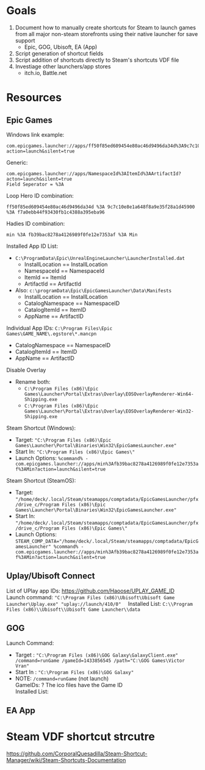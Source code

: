 # Goals
1. Document how to manually create shortcuts for Steam to launch games from all major non-steam storefronts using their native launcher for save support
   - Epic, GOG, Ubisoft, EA (App)
2. Script generation of shortcut fields
3. Script addition of shortcuts directly to Steam's shortcuts VDF file
4. Investiage other launchers/app stores
   - itch.io, Battle.net

# Resources
## Epic Games
Windows link example: 
```
com.epicgames.launcher://apps/ff50f85ed609454e80ac46d9496da34d%3A9c7c10e8e1a648f8a9e35f28a1d45900%3Af7a0ebb44f93430fb1c4388a395eba96?action=launch&silent=true
```
Generic: 
```
com.epicgames.launcher://apps/NamespaceId%3AItemId%3AArtifactId?acton=launch&silent=true
Field Seperator = %3A
```
Loop Hero ID combination: 
```
ff50f85ed609454e80ac46d9496da34d %3A 9c7c10e8e1a648f8a9e35f28a1d45900 %3A f7a0ebb44f93430fb1c4388a395eba96
```
Hadies ID combination:  
```
min %3A fb39bac8278a4126989f0fe12e7353af %3A Min
```
Installed App ID List:
* `C:\ProgramData\Epic\UnrealEngineLauncher\LauncherInstalled.dat`
   * InstallLocation == InstallLocation
   * NamespaceId == NamespaceId
   * ItemId == ItemId
   * ArtifactId == ArtifactId
* Also: `c:\programData\Epic\EpicGamesLauncher\Data\Manifests`
   * InstallLocation == InstallLocation 
   * CatalogNamespace == NamespaceID
   * CatalogItemId == ItemID
   * AppName == ArtifactID

Individual App IDs: `C:\Program Files\Epic Games\GAME_NAME\.egstore\*.mancpn`
  * CatalogNamespace == NamespaceID
  * CatalogItemId == ItemID
  * AppName == ArtifactID


Disable Overlay
* Rename both:
   * `C:\Program Files (x86)\Epic Games\Launcher\Portal\Extras\Overlay\EOSOverlayRenderer-Win64-Shipping.exe`
   * `C:\Program Files (x86)\Epic Games\Launcher\Portal\Extras\Overlay\EOSOverlayRenderer-Win32-Shipping.exe`

Steam Shortcut (Windows):
   * Target: `"C:\Program Files (x86)\Epic Games\Launcher\Portal\Binaries\Win32\EpicGamesLauncher.exe"`
   * Start In: `"C:\Program Files (x86)\Epic Games\"`
   * Launch Options: `%command% -com.epicgames.launcher://apps/min%3Afb39bac8278a4126989f0fe12e7353af%3AMin?action=launch&silent=true`

Steam Shortcut (SteamOS):
   * Target: `"/home/deck/.local/Steam/steamapps/comptadata/EpicGamesLauncher/pfx/drive_c/Program Files (x86)\Epic Games\Launcher\Portal\Binaries\Win32\EpicGamesLauncher.exe"`
   * Start In:  `"/home/deck/.local/Steam/steamapps/comptadata/EpicGamesLauncher/pfx/drive_c/Program Files (x86)\Epic Games\"`
   * Launch Options: `STEAM_COMP_DATA="/home/deck/.local/Steam/steamapps/comptadata/EpicGamesLauncher" %command% -com.epicgames.launcher://apps/min%3Afb39bac8278a4126989f0fe12e7353af%3AMin?action=launch&silent=true`

## Uplay/Ubisoft Connect
List of UPlay app IDs: https://github.com/Haoose/UPLAY_GAME_ID  
Launch command: `"C:\Program Files (x86)\Ubisoft\Ubisoft Game Launcher\Uplay.exe" "uplay://launch/410/0"  `
Installed List: `C:\\Program Files (x86)\\Ubisoft\\Ubisoft Game Launcher\\data  `

## GOG
Launch Command:  
* Target : `"C:\Program Files (x86)\GOG Galaxy\GalaxyClient.exe" /command=runGame /gameId=1433856545 /path="C:\GOG Games\Victor Vran"  `
* Start In : `"C:\Program Files (x86)\GOG Galaxy"  `
* NOTE: `/command=runGame` (not launch)  
GameIDs: ? The ico files have the Game ID  
Installed List:  


## EA App


# Steam VDF shortcut strcutre
https://github.com/CorporalQuesadilla/Steam-Shortcut-Manager/wiki/Steam-Shortcuts-Documentation
